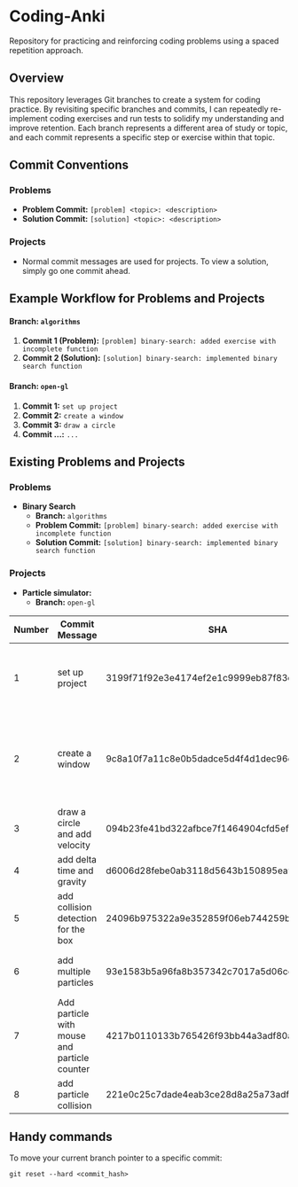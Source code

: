 # Coding-Anki
Repository for practicing and reinforcing coding problems using a spaced repetition approach.

## Overview
This repository leverages Git branches to create a system for coding practice. By revisiting specific branches and commits, I can repeatedly re-implement coding exercises and run tests to solidify my understanding and improve retention. Each branch represents a different area of study or topic, and each commit represents a specific step or exercise within that topic.

## Commit Conventions
### Problems
- **Problem Commit:** `[problem] <topic>: <description>`
- **Solution Commit:** `[solution] <topic>: <description>`

### Projects
- Normal commit messages are used for projects. To view a solution, simply go one commit ahead.

## Example Workflow for Problems and Projects
#### Branch: `algorithms`
1. **Commit 1 (Problem):** `[problem] binary-search: added exercise with incomplete function`
2. **Commit 2 (Solution):** `[solution] binary-search: implemented binary search function`
#### Branch: `open-gl`
1. **Commit 1:** `set up project`
2. **Commit 2:** `create a window`
3. **Commit 3:** `draw a circle`
3. **Commit ...:** `...`
   
## Existing Problems and Projects

### Problems
- **Binary Search**
  - **Branch:** `algorithms`
  - **Problem Commit:** `[problem] binary-search: added exercise with incomplete function`
  - **Solution Commit:** `[solution] binary-search: implemented binary search function`

### Projects
- **Particle simulator:** 
  - **Branch:** `open-gl`

| Number | Commit Message                    | SHA                                        | To-do                                                  |
|--------|-----------------------------------|--------------------------------------------|---------------------------------------------------------------------------------------|
| 1      | set up project                    | 3199f71f92e3e4174ef2e1c9999eb87f83cfe0ac   | Implement a window .h and .c with the functions create, destroy, loop.                |
| 2      | create a window                   | 9c8a10f7a11c8e0b5dadce5d4f4d1dec96c65fa8   | Implement a particle .h and .c with the functions create, destroy, draw and add velocity. |
| 3      | draw a circle and add velocity    | 094b23fe41bd322afbce7f1464904cfd5efd5cba   | Add delta time and gravity to the particle implementation                             |
| 4      | add delta time and gravity        | d6006d28febe0ab3118d5643b150895ea9d2135e   | Add collision for the white box                                                       |
| 5      | add collision detection for the box        | 24096b975322a9e352859f06eb744259b8b681b6   |  Add multiple particles  and enapsulate the box behavior                     |
| 6      | add multiple particles       | 93e1583b5a96fa8b357342c7017a5d06cc160a52   |  Add particle with mouse and particle counter                            |
| 7      | Add particle with mouse and particle counter           | 4217b0110133b765426f93bb44a3adf80a8829ee   |     add particle collision                   |
| 8      | add particle collision          | 221e0c25c7dade4eab3ce28d8a25a73adf5759d4   |                     |







## Handy commands
To move your current branch pointer to a specific commit:
```
git reset --hard <commit_hash>
```
